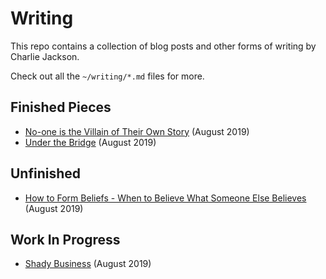 # Writing

This repo contains a collection of blog posts and other forms of writing by Charlie Jackson.

Check out all the `~/writing/*.md` files for more.

## Finished Pieces

- [No-one is the Villain of Their Own Story](writing/no-villains.md) (August 2019)
- [Under the Bridge](writing/under-the-bridge.md) (August 2019)

## Unfinished

- [How to Form Beliefs - When to Believe What Someone Else Believes](writing/forming-beliefs.md) (August 2019)

## Work In Progress

- [Shady Business](writing/shady-business.md) (August 2019)

